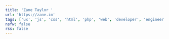 ```yaml
---
title: 'Zane Taylor '
url: 'https://zane.im'
tags: ['ux', 'js', 'css', 'html', 'php', 'web', 'developer', 'engineer', 'a11y', 'gis']
nsfw: false
rss: false
---
```

